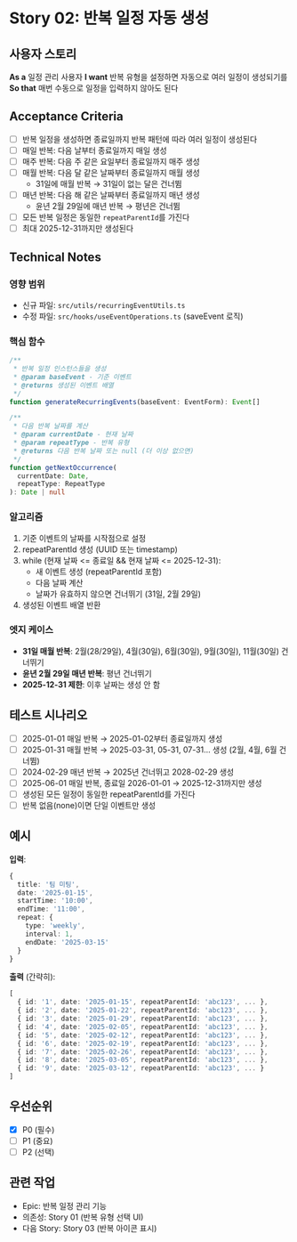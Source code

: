 # Story 02: 반복 일정 자동 생성

## 사용자 스토리

**As a** 일정 관리 사용자
**I want** 반복 유형을 설정하면 자동으로 여러 일정이 생성되기를
**So that** 매번 수동으로 일정을 입력하지 않아도 된다

## Acceptance Criteria

- [ ] 반복 일정을 생성하면 종료일까지 반복 패턴에 따라 여러 일정이 생성된다
- [ ] 매일 반복: 다음 날부터 종료일까지 매일 생성
- [ ] 매주 반복: 다음 주 같은 요일부터 종료일까지 매주 생성
- [ ] 매월 반복: 다음 달 같은 날짜부터 종료일까지 매월 생성
  - 31일에 매월 반복 → 31일이 없는 달은 건너뜀
- [ ] 매년 반복: 다음 해 같은 날짜부터 종료일까지 매년 생성
  - 윤년 2월 29일에 매년 반복 → 평년은 건너뜀
- [ ] 모든 반복 일정은 동일한 `repeatParentId`를 가진다
- [ ] 최대 2025-12-31까지만 생성된다

## Technical Notes

### 영향 범위

- 신규 파일: `src/utils/recurringEventUtils.ts`
- 수정 파일: `src/hooks/useEventOperations.ts` (saveEvent 로직)

### 핵심 함수

```typescript
/**
 * 반복 일정 인스턴스들을 생성
 * @param baseEvent - 기준 이벤트
 * @returns 생성된 이벤트 배열
 */
function generateRecurringEvents(baseEvent: EventForm): Event[]

/**
 * 다음 반복 날짜를 계산
 * @param currentDate - 현재 날짜
 * @param repeatType - 반복 유형
 * @returns 다음 반복 날짜 또는 null (더 이상 없으면)
 */
function getNextOccurrence(
  currentDate: Date,
  repeatType: RepeatType
): Date | null
```

### 알고리즘

1. 기준 이벤트의 날짜를 시작점으로 설정
2. repeatParentId 생성 (UUID 또는 timestamp)
3. while (현재 날짜 <= 종료일 && 현재 날짜 <= 2025-12-31):
   - 새 이벤트 생성 (repeatParentId 포함)
   - 다음 날짜 계산
   - 날짜가 유효하지 않으면 건너뛰기 (31일, 2월 29일)
4. 생성된 이벤트 배열 반환

### 엣지 케이스

- **31일 매월 반복**: 2월(28/29일), 4월(30일), 6월(30일), 9월(30일), 11월(30일) 건너뛰기
- **윤년 2월 29일 매년 반복**: 평년 건너뛰기
- **2025-12-31 제한**: 이후 날짜는 생성 안 함

## 테스트 시나리오

- [ ] 2025-01-01 매일 반복 → 2025-01-02부터 종료일까지 생성
- [ ] 2025-01-31 매월 반복 → 2025-03-31, 05-31, 07-31... 생성 (2월, 4월, 6월 건너뜀)
- [ ] 2024-02-29 매년 반복 → 2025년 건너뛰고 2028-02-29 생성
- [ ] 2025-06-01 매일 반복, 종료일 2026-01-01 → 2025-12-31까지만 생성
- [ ] 생성된 모든 일정이 동일한 repeatParentId를 가진다
- [ ] 반복 없음(none)이면 단일 이벤트만 생성

## 예시

**입력**:
```typescript
{
  title: '팀 미팅',
  date: '2025-01-15',
  startTime: '10:00',
  endTime: '11:00',
  repeat: {
    type: 'weekly',
    interval: 1,
    endDate: '2025-03-15'
  }
}
```

**출력** (간략히):
```typescript
[
  { id: '1', date: '2025-01-15', repeatParentId: 'abc123', ... },
  { id: '2', date: '2025-01-22', repeatParentId: 'abc123', ... },
  { id: '3', date: '2025-01-29', repeatParentId: 'abc123', ... },
  { id: '4', date: '2025-02-05', repeatParentId: 'abc123', ... },
  { id: '5', date: '2025-02-12', repeatParentId: 'abc123', ... },
  { id: '6', date: '2025-02-19', repeatParentId: 'abc123', ... },
  { id: '7', date: '2025-02-26', repeatParentId: 'abc123', ... },
  { id: '8', date: '2025-03-05', repeatParentId: 'abc123', ... },
  { id: '9', date: '2025-03-12', repeatParentId: 'abc123', ... }
]
```

## 우선순위

- [x] P0 (필수)
- [ ] P1 (중요)
- [ ] P2 (선택)

## 관련 작업

- Epic: 반복 일정 관리 기능
- 의존성: Story 01 (반복 유형 선택 UI)
- 다음 Story: Story 03 (반복 아이콘 표시)
